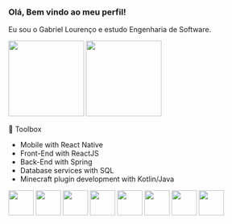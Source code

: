 ### Olá, Bem vindo ao meu perfil! 

Eu sou o Gabriel Lourenço e estudo Engenharia de Software.

<div>
    <img height="150em" src="https://github-readme-stats-ten-gilt.vercel.app/api?username=gabrielreisresende&show_icons=true&theme=dracula&count_private=true">
    <img height="150em" src="https://github-readme-stats-ten-gilt.vercel.app/api/top-langs/?username=gabrielreisresende&layout=compact&theme=dracula">
</div>

🧰 Toolbox
  <ul>
      <li>Mobile with React Native</li>
      <li>Front-End with ReactJS</li>
      <li>Back-End with Spring</li>
      <li>Database services with SQL</li>
      <li>Minecraft plugin development with Kotlin/Java</li>
  </ul>
  <div>
    <img height='50em' src='https://cdn.worldvectorlogo.com/logos/java-4.svg'>
    <img height='50em' src='https://cdn.worldvectorlogo.com/logos/spring-3.svg'>
    <img height='50em' src="https://cdn.worldvectorlogo.com/logos/typescript.svg">
    <img height='50em' src="https://cdn.worldvectorlogo.com/logos/logo-javascript.svg">
    <img height='50em' src="https://cdn.worldvectorlogo.com/logos/react-2.svg">
    <img height='50em' src="https://cdn.worldvectorlogo.com/logos/html-1.svg">
    <img height='50em' src='https://cdn.worldvectorlogo.com/logos/css-3.svg'>
    <img height='50em' src='https://cdn.worldvectorlogo.com/logos/kotlin-1.svg'>
  </div>


 
